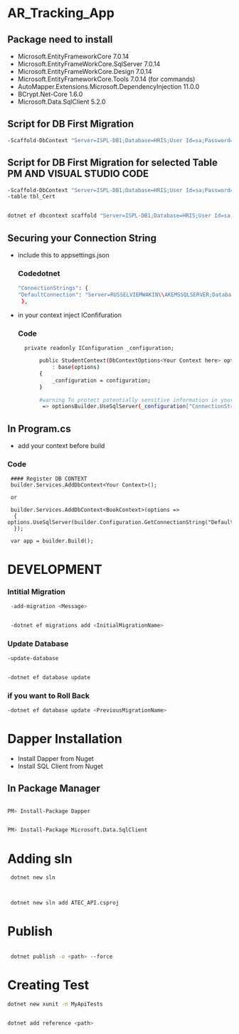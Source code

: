 # AR_Tracking_App

 <!-- @format -->

## Package need to install

- Microsoft.EntityFrameworkCore 7.0.14
- Microsoft.EntityFrameWorkCore.SqlServer 7.0.14
- Microsoft.EntityFrameWorkCore.Design 7.0.14
- Microsoft.EntityFrameworkCore.Tools 7.0.14 (for commands)
- AutoMapper.Extensions.Microsoft.DependencyInjection 11.0.0
- BCrypt.Net-Core 1.6.0
- Microsoft.Data.SqlClient 5.2.0

## Script for DB First Migration

```bash
-Scaffold-DbContext "Server=ISPL-DB1;Database=HRIS;User Id=sa;Password=enola845&*;TrustServerCertificate=True;"Microsoft.EntityFrameworkCore.SqlServer -OutputDir ScaffoldContextModel -f
```

## Script for DB First Migration for selected Table PM AND VISUAL STUDIO CODE

```bash
-Scaffold-DbContext "Server=ISPL-DB1;Database=HRIS;User Id=sa;Password=enola845&*;TrustServerCertificate=True;"Microsoft.EntityFrameworkCore.SqlServer -OutputDir ScaffoldContextModel -f
-table tbl_Cert


dotnet ef dbcontext scaffold "Server=ISPL-DB1;Database=HRIS;User Id=sa;Password=enola845&*;TrustServerCertificate=True;"Microsoft.EntityFrameworkCore.SqlServer -t tbl_Cert -o ScaffoldContextModel -f
```

## Securing your Connection String

- include this to appsettings.json

  ### Codedotnet

  ```bash
  "ConnectionStrings": {
  "DefaultConnection": "Server=RUSSELVIEMWAKIN\\AKEMSSQLSERVER;Database=Student;User Id=sa;Password=p@ssw0rd;TrustServerCertificate=True;"
   },
  ```

- in your context inject IConfifuration
  ### Code
        private readonly IConfiguration _configuration;

```bash
          public StudentContext(DbContextOptions<Your Context here> options, IConfiguration configuration)
              : base(options)
          {
              _configuration = configuration;
          }

          #warning To protect potentially sensitive information in your connection string, you should move it out of source code. You can avoid scaffolding the connection string by using the Name= syntax to read it from configuration - see https://go.microsoft.com/fwlink/?linkid=2131148. For more guidance on storing connection strings, see http://go.microsoft.com/fwlink/?LinkId=723263.
           => optionsBuilder.UseSqlServer(_configuration["ConnectionStrings:DefaultConnection"]);
```

## In Program.cs

- add your context before build

### Code

     #### Register DB CONTEXT
     builder.Services.AddDbContext<Your Context>();

     or

     builder.Services.AddDbContext<BookContext>(options =>
      {
    options.UseSqlServer(builder.Configuration.GetConnectionString("DefaultConnection"));
      });

     var app = builder.Build();

# DEVELOPMENT

### Intitial Migration

```bash
 -add-migration <Message>


 -dotnet ef migrations add <InitialMigrationName>
```

### Update Database

```bash
-update-database


-dotnet ef database update
```

### if you want to Roll Back

```bash
-dotnet ef database update <PreviousMigrationName>
```

# Dapper Installation

- Install Dapper from Nuget
- Install SQL Client from Nuget

## In Package Manager

```bash

PM> Install-Package Dapper

```

```bash

PM> Install-Package Microsoft.Data.SqlClient

```

# Adding sln

```bash
 dotnet new sln



 dotnet new sln add ATEC_API.csproj
```

# Publish

```bash

 dotnet publish -o <path> --force


```

# Creating Test

```bash
dotnet new xunit -n MyApiTests


dotnet add reference <path>
```
